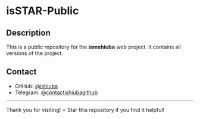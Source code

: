 # isSTAR-Public

## Description

This is a public repository for the **iamshiuba** web project. It contains all versions of the project.

## Contact

- GitHub: [@ishiuba](https://github.com/ishiuba)
- Telegram: [@contactishiubagithub](t.me/contactishiubagithub)

---

Thank you for visiting! ⭐ Star this repository if you find it helpful!
